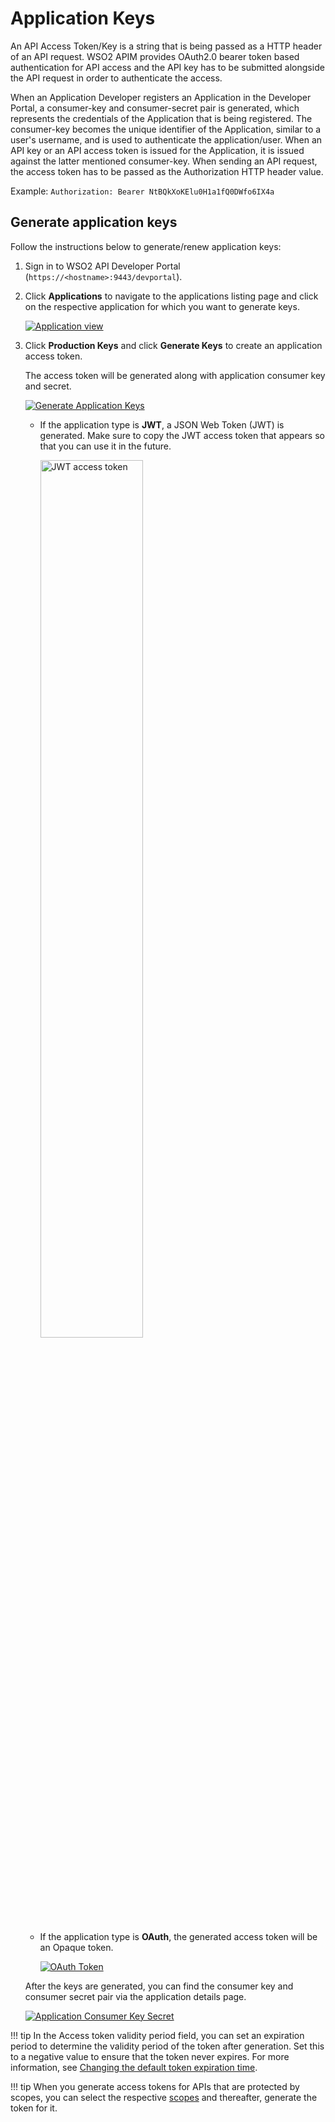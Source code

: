 # Application Keys

An API Access Token/Key is a string that is being passed as a HTTP header of an API request. WSO2 APIM provides OAuth2.0 bearer token based authentication for API access and the API key has to be submitted alongside the API request in order to authenticate the access.

When an Application Developer registers an Application in the Developer Portal, a consumer-key 
and consumer-secret pair is generated, which represents the credentials of the Application that is 
being registered. The consumer-key becomes the unique identifier of the Application, similar to a user's username, and is used to authenticate the application/user. When an API key or an API access token is issued for the Application, it is issued against the latter mentioned consumer-key. When sending an API request, the access token has to be passed as the Authorization HTTP header value. 

Example:
`Authorization: Bearer NtBQkXoKElu0H1a1fQ0DWfo6IX4a`
 
## Generate application keys

Follow the instructions below to generate/renew application keys:

1.  Sign in to WSO2 API Developer Portal (`https://<hostname>:9443/devportal`).
            
2.  Click **Applications** to navigate to the applications listing page and click on the respective application for which you want to generate keys.

     [![Application view]({{base_path}}/assets/img/learn/application-select.png)]({{base_path}}/assets/img/learn/application-select.png)
 
3.  Click **Production Keys** and click **Generate Keys** to create an application access token. 

     The access token will be generated along with application consumer key and secret.

     [![Generate Application Keys]({{base_path}}/assets/img/learn/application-key-generation.png)]({{base_path}}/assets/img/learn/application-key-generation.png)
    
     - If the application type is **JWT**, a JSON Web Token (JWT) is generated. Make sure to copy the JWT access token that appears so that you can use it in the future.

        <a href="{{base_path}}/assets/img/learn/jwt-access-token.png" ><img src="{{base_path}}/assets/img/learn/jwt-access-token.png" alt="JWT access token" 
          title="JWT access token" width="60%" /></a>
     
     -  If the application type is **OAuth**, the generated access token will be an Opaque token.
     
         [![OAuth Token]({{base_path}}/assets/img/learn/oauth-access-token.png)]({{base_path}}/assets/img/learn/oauth-access-token.png)
     
     After the keys are generated, you can find the consumer key and consumer secret pair via the application details page.
     
     [![Application Consumer Key Secret]({{base_path}}/assets/img/learn/application-key-secret-view.png)]({{base_path}}/assets/img/learn/application-key-secret-view.png)
     
!!! tip
    In the Access token validity period field, you can set an expiration period to determine the validity period of 
    the token after generation. Set this to a negative value to ensure that the token never expires. For more information, see [Changing the default token expiration time]({{base_path}}/learn/consume-api/manage-application/generate-keys/obtain-access-token/changing-the-default-token-expiration-time/).

!!! tip
    When you generate access tokens for APIs that are protected by scopes, you can select the respective [scopes]({{base_path}}/learn/api-security/oauth2/oauth2-scopes/fine-grained-access-control-with-oauth-scopes/) and thereafter, generate the token for it.
  

